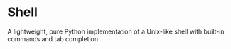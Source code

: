 # Shell
A lightweight, pure Python implementation of a Unix-like shell with built-in commands and tab completion 
